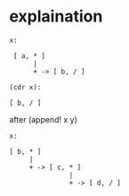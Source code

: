 # explaination

```
x:

 [ a, * ]
      |  
      + -> [ b, / ]

```


```
(cdr x):

[ b, / ]

```


after (append! x y)


```
x:

[ b, * ]
     |  
     + -> [ c, * ]
               |  
               + -> [ d, / ]
```
